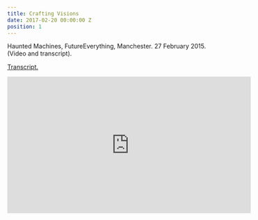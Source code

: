 ```yaml
---
title: Crafting Visions
date: 2017-02-20 00:00:00 Z
position: 1
---
```


Haunted Machines, FutureEverything, Manchester. 27 February 2015. (Video and transcript).

[Transcript.](http://opentranscripts.org/transcript/crafting-visions/)

<iframe width="560" height="315" src="https://vimeo.com/123926341" frameborder="0" allowfullscreen></iframe>
